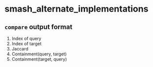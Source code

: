 # smash_alternate_implementations

## `compare` output format
1. Index of query
2. Index of target
3. Jaccard
4. Containment(query, target)
5. Containment(target, query)
